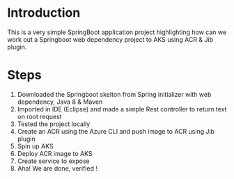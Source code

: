 # Introduction
This is a very simple SpringBoot application project highlighting how can we work out a Springboot web dependency project to AKS using ACR & Jib plugin.

# Steps
1. Downloaded the Springboot skelton from Spring initializer with web dependency, Java 8 & Maven
2. Imported in IDE (Eclipse) and made a simple Rest controller to return text on root request
3. Tested the project locally
4. Create an ACR using the Azure CLI and push image to ACR using Jib plugin 
5. Spin up AKS
6. Deploy ACR image to AKS
7. Create service to expose
8. Aha! We are done, verified !
